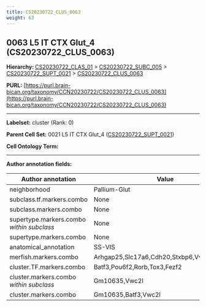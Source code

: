 ```yaml
---
title: CS20230722_CLUS_0063
weight: 63
---
```

## 0063 L5 IT CTX Glut_4 (CS20230722_CLUS_0063)
<b>Hierarchy: </b>
[CS20230722_CLAS_01](../CS20230722_CLAS_01) >
[CS20230722_SUBC_005](../CS20230722_SUBC_005) >
[CS20230722_SUPT_0021](../CS20230722_SUPT_0021) >
[CS20230722_CLUS_0063](../CS20230722_CLUS_0063)

**PURL:** [https://purl.brain-bican.org/taxonomy/CCN20230722/CS20230722_CLUS_0063](https://purl.brain-bican.org/taxonomy/CCN20230722/CS20230722_CLUS_0063)

---


**Labelset:** cluster (Rank: 0)

**Parent Cell Set:** 0021 L5 IT CTX Glut_4 ([CS20230722_SUPT_0021](../CS20230722_SUPT_0021))



**Cell Ontology Term:** 

[MARKER GENES.]: #


---

[TRANSFERRED ANNOTATIONS.]: #


[AUTHOR ANNOTATION FIELDS.]: #


**Author annotation fields:**

| Author annotation | Value |
|-------------------|-------|
|neighborhood|Pallium-Glut|
|subclass.tf.markers.combo|None|
|subclass.markers.combo|None|
|supertype.markers.combo _within subclass_|None|
|supertype.markers.combo|None|
|anatomical_annotation|SS-VIS|
|merfish.markers.combo|Arhgap25,Slc17a6,Cdh20,Stxbp6,Vwc2l,St3gal1|
|cluster.TF.markers.combo|Batf3,Pou6f2,Rorb,Tox3,Fezf2|
|cluster.markers.combo _within subclass_|Gm10635,Vwc2l|
|cluster.markers.combo|Gm10635,Batf3,Vwc2l|
